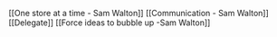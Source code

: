 [[One store at a time - Sam Walton]]
[[Communication - Sam Walton]]
[[Delegate]]
[[Force ideas to bubble up -Sam Walton]]